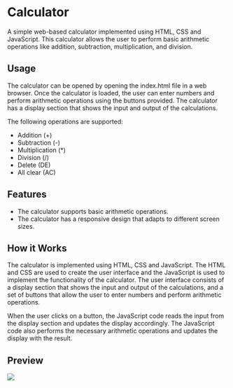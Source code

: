 # Calculator
A simple web-based calculator implemented using HTML, CSS and JavaScript. This calculator allows the user to perform basic arithmetic operations like addition, subtraction, multiplication, and division.

## Usage
The calculator can be opened by opening the index.html file in a web browser. Once the calculator is loaded, the user can enter numbers and perform arithmetic operations using the buttons provided. The calculator has a display section that shows the input and output of the calculations.

The following operations are supported:

* Addition (+)
* Subtraction (-)
* Multiplication (*)
* Division (/)
* Delete (DE)
* All clear (AC)


## Features
* The calculator supports basic arithmetic operations.
* The calculator has a responsive design that adapts to different screen sizes.

## How it Works
The calculator is implemented using HTML, CSS and JavaScript. The HTML and CSS are used to create the user interface and the JavaScript is used to implement the functionality of the calculator. The user interface consists of a display section that shows the input and output of the calculations, and a set of buttons that allow the user to enter numbers and perform arithmetic operations.

When the user clicks on a button, the JavaScript code reads the input from the display section and updates the display accordingly. The JavaScript code also performs the necessary arithmetic operations and updates the display with the result.

## Preview
<img src="preview.jpg">

